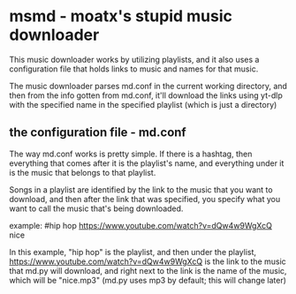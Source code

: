 # msmd - moatx's stupid music downloader

This music downloader works by utilizing playlists, and it also uses a configuration file that holds links to music and names for that music.

The music downloader parses md.conf in the current working directory, and then from the info gotten from md.conf, it'll download the links using yt-dlp with the specified name in the specified playlist (which is just a directory)

## the configuration file - md.conf

The way md.conf works is pretty simple. If there is a hashtag, then everything that comes after it is the playlist's name, and everything under it is the music that belongs to that playlist.

Songs in a playlist are identified by the link to the music that you want to download, and then after the link that was specified, you specify what you want to call the music that's being downloaded.

example:
  #hip hop
  https://www.youtube.com/watch?v=dQw4w9WgXcQ nice

In this example, "hip hop" is the playlist, and then under the playlist, https://www.youtube.com/watch?v=dQw4w9WgXcQ is the link to the music that md.py will download, and right next to the link is the name of the music, which will be "nice.mp3" (md.py uses mp3 by default; this will change later)
